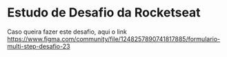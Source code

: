 # Estudo de Desafio da Rocketseat

Caso queira fazer este desafio, aqui o link https://www.figma.com/community/file/1248257890741817885/formulario-multi-step-desafio-23
